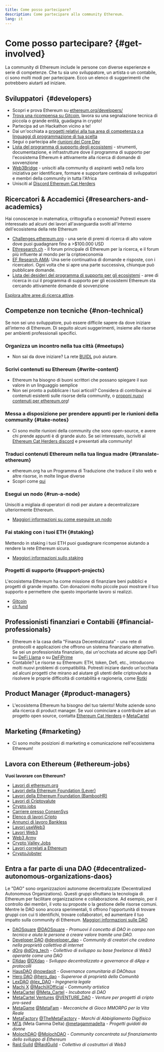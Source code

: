 ```yaml
---
title: Come posso partecipare?
description: Come partecipare alla community Ethereum.
lang: it
---
```


# Come posso partecipare? {#get-involved}

La community di Ethereum include le persone con diverse esperienze e serie di competenze. Che tu sia uno sviluppatore, un artista o un contabile, ci sono molti modi per partecipare. Ecco un elenco di suggerimenti che potrebbero aiutarti ad iniziare.

## Sviluppatori <Emoji text=":computer:" size={1} />‍ {#developers}

- Scopri e prova Ethereum su [ethereum.org/developers/](/developers/)
- [Trova una ricompensa su Gitcoin](https://gitcoin.co/), lavora su una segnalazione tecnica di piccola o grande entità, guadagna in crypto!
- Partecipa ad un Hackathon vicino a te!
- Dai un'occhiata a [progetti relativi alla tua area di competenza o a linguaggi di programmazione di tua scelta](/developers/docs/programming-languages/)
- Segui o partecipa alle [riunioni dei Core Dev](https://www.youtube.com/playlist?list=PLaM7G4Llrb7zfMXCZVEXEABT8OSnd4-7w)
- [Lista del programma di supporto degli ecosistemi](https://esp.ethereum.foundation/wishlist/) - strumenti, documentazione, e infrastrutture dove il programma di supporto per l'ecosistema Ethereum è attivamente alla ricerca di domande di sovvenzione
- [Web3Bridge](https://www.web3bridge.com/) - unisciti alla community di aspiranti web3 nella loro iniziativa per identificare, formare e supportare centinaia di sviluppatori e membri della community in tutta l'Africa
- Unisciti al [Discord Ethereum Cat Herders](https://discord.io/EthCatHerders)

## Ricercatori & Accademici <Emoji text=":mag:" size={1} /> {#researchers-and-academics}

Hai conoscenze in matematica, crittografia o economia? Potresti essere interessato ad alcuni dei lavori all'avanguardia svolti all'interno dell'ecosistema della rete Ethereum

- [Challenges.ethereum.org](https://challenges.ethereum.org/) - una serie di premi di ricerca di alto valore dove puoi guadagnare fino a >$100.000 USD
- [Ethresearch.ch](https://ethresear.ch) - Il forum principale di Ethereum per la ricerca, e il forum più influente al mondo per la criptoeconomia
- [EF Research AMA](https://old.reddit.com/r/ethereum/comments/vrx9xe/ama_we_are_ef_research_pt_8_07_july_2022): Una serie continuativa di domande e risposte, con i ricercatori. Ogni volta che si apre una parte successiva, chiunque può pubblicare domande.
- [Lista dei desideri del programma di supporto per gli ecosistemi](https://esp.ethereum.foundation/wishlist/) - aree di ricerca in cui il programma di supporto per gli ecosistemi Ethereum sta cercando attivamente domande di sovvenzione

[Esplora altre aree di ricerca attive](/community/research/).

## Competenze non tecniche <Emoji text=":briefcase:" size={1} /> {#non-technical}

Se non sei uno sviluppatore, può essere difficile sapere da dove iniziare all’interno di Ethereum. Di seguito alcuni suggerimenti, insieme alle risorse per ambienti professionali specifici.

### Organizza un incontro nella tua città {#meetups}

- Non sai da dove iniziare? La rete [BUIDL](https://consensys.net/developers/buidlnetwork/) può aiutare.

### Scrivi contenuti su Ethereum {#write-content}

- Ethereum ha bisogno di buoni scrittori che possano spiegare il suo valore in un linguaggio semplice
- Non sei pronto a pubblicare i tuoi articoli? Considera di contribuire ai contenuti esistenti sulle risorse della community, o [proponi nuovi contenuti per ethereum.org](/contributing/)!

### Messa a disposizione per prendere appunti per le riunioni della community {#take-notes}

- Ci sono molte riunioni della community che sono open-source, e avere chi prende appunti è di grande aiuto. Se sei interessato, iscriviti al [Ethereum Cat Herders discord](https://discord.com/invite/Nz6rtfJ8Cu) e presentati alla community!

### Traduci contenuti Ethereum nella tua lingua madre {#translate-ethereum}

- ethereum.org ha un Programma di Traduzione che traduce il sito web e altre risorse, in molte lingue diverse
- Scopri come [qui](/contributing/translation-program)

### Esegui un nodo {#run-a-node}

Unisciti a migliaia di operatori di nodi per aiutare a decentralizzare ulteriormente Ethereum.

- [Maggiori informazioni su come eseguire un nodo](/developers/docs/nodes-and-clients/run-a-node/)

### Fai staking con i tuoi ETH {#staking}

Mettendo in staking i tuoi ETH puoi guadagnare ricompense aiutando a rendere la rete Ethereum sicura.

- [Maggiori informazioni sullo staking](/staking/)

### Progetti di supporto {#support-projects}

L'ecosistema Ethereum ha come missione di finanziare beni pubblici e progetti di grande impatto. Con donazioni molto piccole puoi mostrare il tuo supporto e permettere che questo importante lavoro si realizzi.

- [Gitcoin](https://gitcoin.co/fund)
- [clr.fund](https://clr.fund/#/about)

## Professionisti finanziari e Contabili <Emoji text=":chart_with_upwards_trend:" size={1} /> {#financial-professionals}

- Ethereum è la casa della "Finanza Decentralizzata" - una rete di protocolli e applicazioni che offrono un sistema finanziario alternativo. Se sei un professionista finanziario, dai un'occhiata ad alcune app DeFi su [DeFi Llama](https://defillama.com/) o su [DeFiPrime](https://defiprime.com)
- Contabile? Le risorse su Ethereum: ETH, token, Defi, etc., introducono molti nuovi problemi di compatibilità. Potresti iniziare dando un'occhiata ad alcuni progetti che mirano ad aiutare gli utenti delle criptovalute a risolvere le proprie difficoltà di contabilità e ragioneria, come [Rotki](https://rotki.com/)

## Product Manager <Emoji text=":fountain_pen:" size={1} /> {#product-managers}

- L'ecosistema Ethereum ha bisogno del tuo talento! Molte aziende sono alla ricerca di product manager. Se vuoi cominciare a contribuire ad un progetto open source, contatta [Ethereum Cat Herders](https://discord.com/invite/Nz6rtfJ8Cu) o [MetaCartel](https://www.metacartel.org/)

## Marketing <Emoji text=":megaphone:" size={1} /> {#marketing}

- Ci sono molte posizioni di marketing e comunicazione nell'ecosistema Ethereum!

## Lavora con Ethereum {#ethereum-jobs}

**Vuoi lavorare con Ethereum?**

- [Lavori di ethereum.org](/about/#open-jobs)
- [Lavori della Ethereum Foundation (Lever)](https://jobs.lever.co/ethereumfoundation)
- [Lavori della Ethereum Foundation (BambooHR)](https://ethereum.bamboohr.com/jobs/)
- [Lavori di Criptovalute](https://cryptocurrencyjobs.co/ethereum/)
- [Crypto.jobs](https://crypto.jobs/)
- [Carriere presso ConsenSys](https://consensys.net/careers/)
- [Elenco di lavori Cripto](https://cryptojobslist.com/ethereum-jobs)
- [Annunci di lavoro Bankless](https://pallet.xyz/list/bankless/jobs)
- [Lavori useWeb3](https://www.useweb3.xyz/jobs)
- [Lavori Web3](https://web3.career)
- [Web3 Army](https://web3army.xyz/)
- [Crypto Valley Jobs](https://cryptovalley.jobs/)
- [Lavori correlati a Ethereum](https://startup.jobs/ethereum-jobs)
- [CryptoJobster](https://cryptojobster.com/tag/ethereum/)

## Entra a far parte di una DAO {#decentralized-autonomous-organizations-daos}

Le "DAO" sono organizzazioni autonome decentralizzate (Decentralized Autonomous Organizations). Questi gruppi sfruttano la tecnologia di Ethereum per facilitare organizzazione e collaborazione. Ad esempio, per il controllo dei membri, il voto su proposte o la gestione delle risorse comuni. Mentre le DAO sono ancora sperimentali, ti offrono l'opportunità di trovare gruppi con cui ti identifichi, trovare collaboratori, ed aumentare il tuo impatto sulla community di Ethereum. [Maggiori informazioni sulle DAO](/dao/)

- [DAOSquare](https://www.daosquare.io) [@DAOSquare](https://twitter.com/DAOSquare) - _Promuovi il concetto di DAO in campo non tecnico e aiuta le persone a creare valore tramite una DAO._
- [Developer DAO](https://www.developerdao.com/) [@developer_dao](https://twitter.com/developer_dao) - _Community di creatori che credono nella proprietà collettiva di internet_
- [dOrg](https://dOrg.tech) [@dOrg_tech](https://twitter.com/dOrg_tech) - _Collettivo di sviluppo su base freelance di Web3 operante come una DAO_
- [DXdao](https://DXdao.eth.link/) [@DXdao](https://twitter.com/DXdao_) - _Sviluppo decentralizzato e governance di dApp e protocolli_
- [HausDAO](https://daohaus.club) [@nowdaoit](https://twitter.com/nowdaoit) - _Governance comunitaria di DAOhaus_
- [Hero DAO](https://herodao.org/) [@hero_dao](https://twitter.com/hero_dao) - _Supereroe di proprietà della Comunità_
- [LexDAO](https://lexdao.coop) [@lex_DAO](https://twitter.com/lex_DAO) - _Ingegneria legale_
- [Machi X](https://machix.com) [@MachiXOfficial](https://twitter.com/MachiXOfficial) - _Community artistica_
- [MetaCartel](https://metacartel.org) [@Meta_Cartel](https://twitter.com/Meta_Cartel) - _Incubatore di DAO_
- [MetaCartel Ventures](https://metacartel.xyz) [@VENTURE_DAO](https://twitter.com/VENTURE_DAO) - _Venture per progetti di cripto pro-seed_
- [MetaGame](https://metagame.wtf) [@MetaFam](https://twitter.com/MetaFam) - _Meccaniche di Gioco MMORPG per la Vita Reale_
- [MetaFactory](https://metafactory.ai) [@TheMetaFactory](https://twitter.com/TheMetaFactory) - _Marchi di Abbigliamento Digifisico_
- [ΜΓΔ](https://metagammadelta.com/) (Meta Gamma Delta) [@metagammadelta](https://twitter.com/metagammadelta) - _Progetti guidati da donne_
- [MolochDAO](https://molochdao.com) [@MolochDAO](https://twitter.com/MolochDAO) - _Community concentrata sul finanziamento dello sviluppo di Ethereum_
- [Raid Guild](https://raidguild.org) [@RaidGuild](https://twitter.com/RaidGuild) - _Collettivo di costruttori di Web3_
